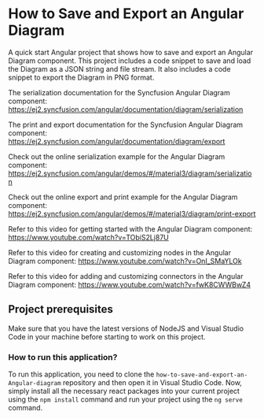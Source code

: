 # How to Save and Export an Angular Diagram

A quick start Angular project that shows how to save and export an Angular Diagram component. This project includes a code snippet to save and load the Diagram as a JSON string and file stream. It also includes a code snippet to export the Diagram in PNG format.

The serialization documentation for the Syncfusion Angular Diagram component: 
https://ej2.syncfusion.com/angular/documentation/diagram/serialization 

The print and export documentation for the Syncfusion Angular Diagram component: 
https://ej2.syncfusion.com/angular/documentation/diagram/export 

Check out the online serialization example for the Angular Diagram component: 
https://ej2.syncfusion.com/angular/demos/#/material3/diagram/serialization

Check out the online export and print example for the Angular Diagram component: 
https://ej2.syncfusion.com/angular/demos/#/material3/diagram/print-export

Refer to this video for getting started with the Angular Diagram component:
https://www.youtube.com/watch?v=TObiS2Lj87U 

Refer to this video for creating and customizing nodes in the Angular Diagram component:
https://www.youtube.com/watch?v=OnI_SMaYLOk

Refer to this video for adding and customizing connectors in the Angular Diagram component:
https://www.youtube.com/watch?v=fwK8CWWBwZ4

## Project prerequisites

Make sure that you have the latest versions of NodeJS and Visual Studio Code in your machine before starting to work on this project.

### How to run this application?

To run this application, you need to clone the `how-to-save-and-export-an-Angular-diagram` repository and then open it in Visual Studio Code. Now, simply install all the necessary react packages into your current project using the `npm install` command and run your project using the `ng serve` command.
